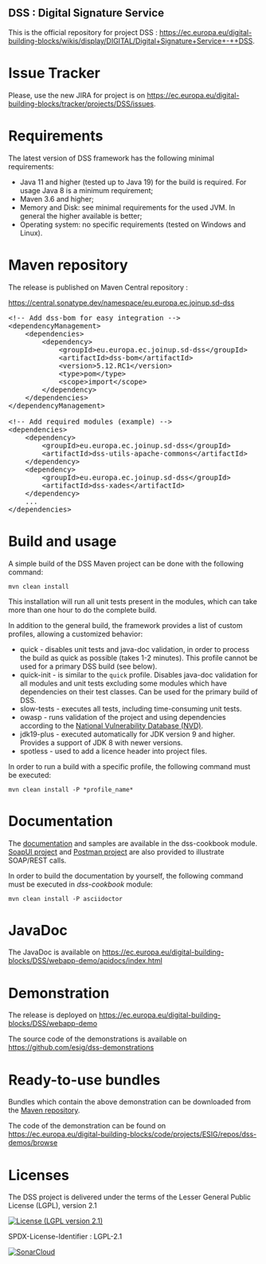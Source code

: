 ## DSS : Digital Signature Service

This is the official repository for project DSS : https://ec.europa.eu/digital-building-blocks/wikis/display/DIGITAL/Digital+Signature+Service+-++DSS. 

# Issue Tracker

Please, use the new JIRA for project is on https://ec.europa.eu/digital-building-blocks/tracker/projects/DSS/issues. 

# Requirements

The latest version of DSS framework has the following minimal requirements:

 * Java 11 and higher (tested up to Java 19) for the build is required. For usage Java 8 is a minimum requirement;
 * Maven 3.6 and higher;
 * Memory and Disk: see minimal requirements for the used JVM. In general the higher available is better;
 * Operating system: no specific requirements (tested on Windows and Linux).

# Maven repository

The release is published on Maven Central repository : 

https://central.sonatype.dev/namespace/eu.europa.ec.joinup.sd-dss

<pre>
&lt;!-- Add dss-bom for easy integration --&gt;
&lt;dependencyManagement&gt;
    &lt;dependencies&gt;
        &lt;dependency&gt;
            &lt;groupId&gt;eu.europa.ec.joinup.sd-dss&lt;/groupId&gt;
            &lt;artifactId&gt;dss-bom&lt;/artifactId&gt;
            &lt;version&gt;5.12.RC1&lt;/version&gt;
            &lt;type&gt;pom&lt;/type&gt;
            &lt;scope&gt;import&lt;/scope&gt;
        &lt;/dependency&gt;
    &lt;/dependencies&gt;
&lt;/dependencyManagement&gt;

&lt;!-- Add required modules (example) --&gt;
&lt;dependencies&gt;
    &lt;dependency&gt;
        &lt;groupId&gt;eu.europa.ec.joinup.sd-dss&lt;/groupId&gt;
        &lt;artifactId&gt;dss-utils-apache-commons&lt;/artifactId&gt;
    &lt;/dependency&gt;
    &lt;dependency&gt;
        &lt;groupId&gt;eu.europa.ec.joinup.sd-dss&lt;/groupId&gt;
        &lt;artifactId&gt;dss-xades&lt;/artifactId&gt;
    &lt;/dependency&gt;
    ...
&lt;/dependencies&gt;
</pre>

# Build and usage

A simple build of the DSS Maven project can be done with the following command:

```
mvn clean install
```

This installation will run all unit tests present in the modules, which can take more than one hour to do the complete build.

In addition to the general build, the framework provides a list of custom profiles, allowing a customized behavior:

 * quick - disables unit tests and java-doc validation, in order to process the build as quick as possible (takes 1-2 minutes). This profile cannot be used for a primary DSS build (see below).
 * quick-init - is similar to the `quick` profile. Disables java-doc validation for all modules and unit tests excluding some modules which have dependencies on their test classes. Can be used for the primary build of DSS.
 * slow-tests - executes all tests, including time-consuming unit tests.
 * owasp - runs validation of the project and using dependencies according to the [National Vulnerability Database (NVD)](https://nvd.nist.gov).
 * jdk19-plus - executed automatically for JDK version 9 and higher. Provides a support of JDK 8 with newer versions.
 * spotless - used to add a licence header into project files.
 
In order to run a build with a specific profile, the following command must be executed:

```
mvn clean install -P *profile_name*
```

# Documentation

The [documentation](dss-cookbook/src/main/asciidoc/dss-documentation.adoc) and samples are available in the dss-cookbook module. [SoapUI project](dss-cookbook/src/main/soapui) and [Postman project](dss-cookbook/src/main/postman) are also provided to illustrate SOAP/REST calls.

In order to build the documentation by yourself, the following command must be executed in *dss-cookbook* module:

```
mvn clean install -P asciidoctor
```

# JavaDoc

The JavaDoc is available on https://ec.europa.eu/digital-building-blocks/DSS/webapp-demo/apidocs/index.html

# Demonstration

The release is deployed on https://ec.europa.eu/digital-building-blocks/DSS/webapp-demo

The source code of the demonstrations is available on https://github.com/esig/dss-demonstrations

# Ready-to-use bundles

Bundles which contain the above demonstration can be downloaded from the [Maven repository](https://ec.europa.eu/digital-building-blocks/artifact/service/rest/repository/browse/esignaturedss/eu/europa/ec/joinup/sd-dss/dss-demo-bundle/).

The code of the demonstration can be found on https://ec.europa.eu/digital-building-blocks/code/projects/ESIG/repos/dss-demos/browse

# Licenses

The DSS project is delivered under the terms of the Lesser General Public License (LGPL), version 2.1 

[![License (LGPL version 2.1)](https://img.shields.io/badge/license-GNU%20LGPL%20version%202.1-blue.svg?style=flat-square)](https://opensource.org/licenses/LGPL-2.1)

SPDX-License-Identifier : LGPL-2.1

[![SonarCloud](https://sonarcloud.io/api/project_badges/measure?project=eu.europa.ec.joinup.sd-dss%3Asd-dss&metric=alert_status)](https://sonarcloud.io/dashboard?id=eu.europa.ec.joinup.sd-dss%3Asd-dss)
